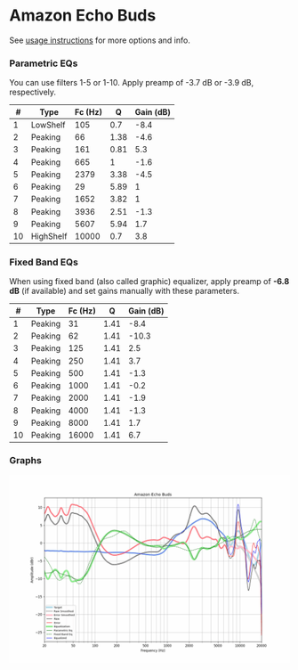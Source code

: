# Amazon Echo Buds
See [usage instructions](https://github.com/jaakkopasanen/AutoEq#usage) for more options and info.

### Parametric EQs
You can use filters 1-5 or 1-10. Apply preamp of -3.7 dB or -3.9 dB, respectively.

|   # | Type      |   Fc (Hz) |    Q |   Gain (dB) |
|-----|-----------|-----------|------|-------------|
|   1 | LowShelf  |       105 | 0.7  |        -8.4 |
|   2 | Peaking   |        66 | 1.38 |        -4.6 |
|   3 | Peaking   |       161 | 0.81 |         5.3 |
|   4 | Peaking   |       665 | 1    |        -1.6 |
|   5 | Peaking   |      2379 | 3.38 |        -4.5 |
|   6 | Peaking   |        29 | 5.89 |         1   |
|   7 | Peaking   |      1652 | 3.82 |         1   |
|   8 | Peaking   |      3936 | 2.51 |        -1.3 |
|   9 | Peaking   |      5607 | 5.94 |         1.7 |
|  10 | HighShelf |     10000 | 0.7  |         3.8 |

### Fixed Band EQs
When using fixed band (also called graphic) equalizer, apply preamp of **-6.8 dB** (if available) and set gains manually with these parameters.

|   # | Type    |   Fc (Hz) |    Q |   Gain (dB) |
|-----|---------|-----------|------|-------------|
|   1 | Peaking |        31 | 1.41 |        -8.4 |
|   2 | Peaking |        62 | 1.41 |       -10.3 |
|   3 | Peaking |       125 | 1.41 |         2.5 |
|   4 | Peaking |       250 | 1.41 |         3.7 |
|   5 | Peaking |       500 | 1.41 |        -1.3 |
|   6 | Peaking |      1000 | 1.41 |        -0.2 |
|   7 | Peaking |      2000 | 1.41 |        -1.9 |
|   8 | Peaking |      4000 | 1.41 |        -1.3 |
|   9 | Peaking |      8000 | 1.41 |         1.7 |
|  10 | Peaking |     16000 | 1.41 |         6.7 |

### Graphs
![](./Amazon%20Echo%20Buds.png)
